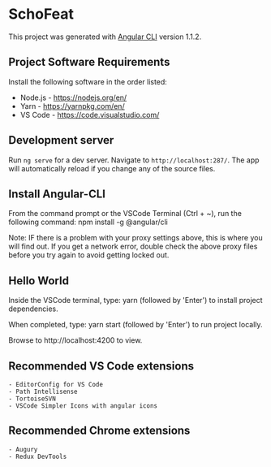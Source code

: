 # SchoFeat

This project was generated with [Angular CLI](https://github.com/angular/angular-cli) version 1.1.2.

## Project Software Requirements
Install the following software in the order listed:
-	Node.js - https://nodejs.org/en/
-   Yarn - https://yarnpkg.com/en/
-	VS Code - https://code.visualstudio.com/

## Development server

Run `ng serve` for a dev server. Navigate to `http://localhost:287/`. The app will automatically reload if you change any of the source files.

## Install Angular-CLI

From the command prompt or the VSCode Terminal (Ctrl + ~), run the following command:
npm install -g @angular/cli

Note: IF there is a problem with your proxy settings above, this is where you will find out.  If you get a network error, double check the above proxy files before you try again to avoid getting locked out.

## Hello World

Inside the VSCode terminal, type:
yarn
(followed by 'Enter') to install project dependencies.

When completed, type:
yarn start
(followed by 'Enter') to run project locally.

Browse to http://localhost:4200 to view.

## Recommended VS Code extensions
	- EditorConfig for VS Code
	- Path Intellisense
	- TortoiseSVN
	- VSCode Simpler Icons with angular icons
	
## Recommended Chrome extensions
	- Augury
	- Redux DevTools
